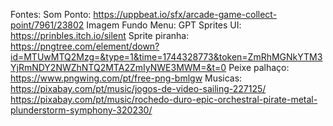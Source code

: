 


Fontes:
Som Ponto: https://uppbeat.io/sfx/arcade-game-collect-point/7961/23802
Imagem Fundo Menu: GPT
Sprites UI: https://prinbles.itch.io/silent
Sprite piranha: https://pngtree.com/element/down?id=MTUwMTQ2Mzg=&type=1&time=1744328773&token=ZmRhMGNkYTM3YjRmNDY2NWZhNTQ2MTA2ZmIyNWE3MWM=&t=0
Peixe palhaço: https://www.pngwing.com/pt/free-png-bmlgw
Musicas: https://pixabay.com/pt/music/jogos-de-video-sailing-227125/    https://pixabay.com/pt/music/rochedo-duro-epic-orchestral-pirate-metal-plunderstorm-symphony-320230/